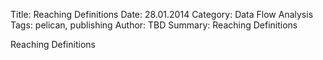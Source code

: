 Title: Reaching Definitions
Date: 28.01.2014
Category: Data Flow Analysis
Tags: pelican, publishing
Author: TBD
Summary: Reaching Definitions

Reaching Definitions
